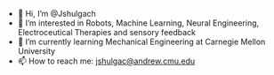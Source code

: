 - 👋 Hi, I’m @Jshulgach
- 👀 I’m interested in Robots, Machine Learning, Neural Engineering, Electroceutical Therapies and sensory feedback
- 🌱 I’m currently learning Mechanical Engineering at Carnegie Mellon University
- 📫 How to reach me: jshulgac@andrew.cmu.edu

<!---
Jshulgach/Jshulgach is a ✨ special ✨ repository because its `README.md` (this file) appears on your GitHub profile.
You can click the Preview link to take a look at your changes.
--->
